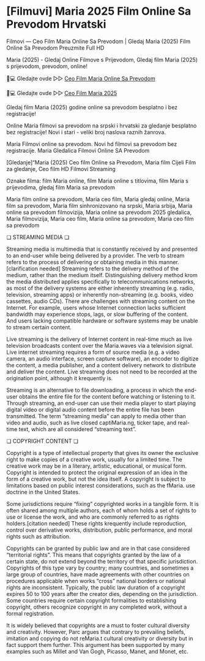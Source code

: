 # [Filmuvi] Maria 2025 Film Online Sa Prevodom Hrvatski

Filmovi — Ceo Film Maria Online Sa Prevodom | Gledaj Maria (2025) Film Online Sa Prevodom Preuzmite Full HD

Maria (2025) - Gledaj Online Filmove s Prijevodom, Gledaj film Maria (2025) s prijevodom, prevodom, online!

📱💻 Gledajte ovde ▷▷ [Ceo Film Maria Online Sa Prevodom](https://t.co/Gmz4gnH65H)

📱💻 Gledajte ovde ▷▷ [Ceo Film Maria 2025](https://t.co/Gmz4gnH65H)

Gledaj film Maria (2025) godine online sa prevodom besplatno i bez registracije!

Online Maria filmovi sa prevodom na srpski i hrvatski za gledanje besplatno bez registracije! Novi i stari - veliki broj naslova raznih žanrova.

Maria Filmovi online sa prevodom. Novi hd filmovi sa prevodom bez registracije. Maria Gledalica Filmovi Online SA Prevodom

[Gledanje]“Maria (2025) Ceo film Online sa Prevodom, Maria film Cijeli Film za gledanje, Ceo film HD Filmovi Streaming

Oznake filma: film Maria online, film Maria online s titlovima, film Maria s prijevodima, gledaj film Maria sa prevodom

Maria film online sa prevodom, Maria ceo film, Maria gledaj online, Maria film sa prevodom, Maria film sinhronizovano na srpski, Maria srbija, Maria online sa prevodom filmovizija, Maria online sa prevodom 2025 gledalica, Maria filmovizija, Maria ceo film, Maria online sa prevodom, Maria ceo film sa prevodom

❏ STREAMING MEDIA ❏

Streaming media is multimedia that is constantly received by and presented to an end-user while being delivered by a provider. The verb to stream refers to the process of delivering or obtaining media in this manner.[clarification needed] Streaming refers to the delivery method of the medium, rather than the medium itself. Distinguishing delivery method krom the media distributed applies specifically to telecommunications networks, as most of the delivery systems are either inherently streaming (e.g. radio, television, streaming apps) or inherently non-streaming (e.g. books, video cassettes, audio CDs). There are challenges with streaming content on the Internet. For example, users whose Internet connection lacks sufficient bandwidth may experience stops, lags, or slow buffering of the content. And users lacking compatible hardware or software systems may be unable to stream certain content.

Live streaming is the delivery of Internet content in real-time much as live television broadcasts content over the Maria.waves via a television signal. Live internet streaming requires a form of source media (e.g. a video camera, an audio interface, screen capture software), an encoder to digitize the content, a media publisher, and a content delivery network to distribute and deliver the content. Live streaming does not need to be recorded at the origination point, although it krequently is.

Streaming is an alternative to file downloading, a process in which the end-user obtains the entire file for the content before watching or listening to it. Through streaming, an end-user can use their media player to start playing digital video or digital audio content before the entire file has been transmitted. The term “streaming media” can apply to media other than video and audio, such as live closed captiMaria.ng, ticker tape, and real-time text, which are all considered “streaming text”.

❏ COPYRIGHT CONTENT ❏

Copyright is a type of intellectual property that gives its owner the exclusive right to make copies of a creative work, usually for a limited time. The creative work may be in a literary, artistic, educational, or musical form. Copyright is intended to protect the original expression of an idea in the form of a creative work, but not the idea itself. A copyright is subject to limitations based on public interest considerations, such as the fMaria. use doctrine in the United States.

Some jurisdictions require “fixing” copyrighted works in a tangible form. It is often shared among multiple authors, each of whom holds a set of rights to use or license the work, and who are commonly referred to as rights holders.[citation needed] These rights krequently include reproduction, control over derivative works, distribution, public performance, and moral rights such as attribution.

Copyrights can be granted by public law and are in that case considered “territorial rights”. This means that copyrights granted by the law of a certain state, do not extend beyond the territory of that specific jurisdiction. Copyrights of this type vary by country; many countries, and sometimes a large group of countries, have made agreements with other countries on procedures applicable when works “cross” national borders or national rights are inconsistent. Typically, the public law duration of a copyright expires 50 to 100 years after the creator dies, depending on the jurisdiction. Some countries require certain copyright formalities to establishing copyright, others recognize copyright in any completed work, without a formal registration.

It is widely believed that copyrights are a must to foster cultural diversity and creativity. However, Parc argues that contrary to prevailing beliefs, imitation and copying do not reMaria.t cultural creativity or diversity but in fact support them further. This argument has been supported by many examples such as Millet and Van Gogh, Picasso, Manet, and Monet, etc.
